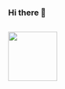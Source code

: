 ### Hi there 👋 
## <a href="https://www.linkedin.com/in/diaz-cristina/" target="blank"><img align="center" src="https://www.flaticon.com/free-icon/linkedin_3536569?term=linked%20in&page=1&position=1&page=1&position=1&related_id=3536569&origin=search" height="100" /></a>
<!--
**cristinadz/cristinadz** is a ✨ _special_ ✨ repository because its `README.md` (this file) appears on your GitHub profile.

Here are some ideas to get you started:

- 🔭 I’m currently working on ...
- 🌱 I’m currently learning ...
- 👯 I’m looking to collaborate on ...
- 🤔 I’m looking for help with ...
- 💬 Ask me about ...
- 📫 How to reach me: ...
- 😄 Pronouns: ...
- ⚡ Fun fact: ...

-->
